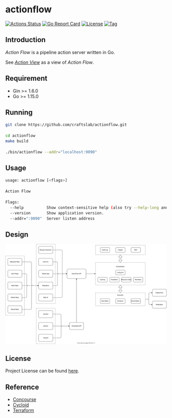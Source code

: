 # actionflow

[![Actions Status](https://github.com/craftslab/actionflow/workflows/CI/badge.svg?branch=master&event=push)](https://github.com/craftslab/actionflow/actions?query=workflow%3ACI)
[![Go Report Card](https://goreportcard.com/badge/github.com/craftslab/actionflow)](https://goreportcard.com/report/github.com/craftslab/actionflow)
[![License](https://img.shields.io/github/license/craftslab/actionflow.svg?color=brightgreen)](https://github.com/craftslab/actionflow/blob/master/LICENSE)
[![Tag](https://img.shields.io/github/tag/craftslab/actionflow.svg?color=brightgreen)](https://github.com/craftslab/actionflow/tags)



## Introduction

*Action Flow* is a pipeline action server written in Go.

See *[Action View](https://github.com/craftslab/actionview/)* as a view of *Action Flow*.



## Requirement

- Gin >= 1.6.0
- Go >= 1.15.0



## Running

```bash
git clone https://github.com/craftslab/actionflow.git

cd actionflow
make build

./bin/actionflow --addr="localhost:9090"
```



## Usage

```bash
usage: actionflow [<flags>]

Action Flow

Flags:
  --help          Show context-sensitive help (also try --help-long and --help-man).
  --version       Show application version.
  --addr=":9090"  Server listen address
```



## Design

![design](design.svg)



## License

Project License can be found [here](LICENSE).



## Reference

- [Concourse](https://concourse-ci.org)
- [Cycloid](https://cycloid.io)
- [Terraform](https://www.terraform.io)
